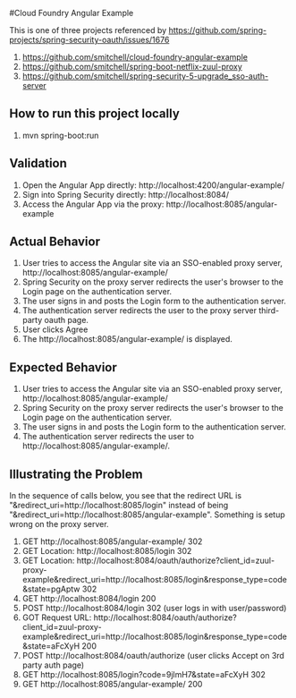 #Cloud Foundry Angular Example

This is one of three projects referenced by https://github.com/spring-projects/spring-security-oauth/issues/1676
1) https://github.com/smitchell/cloud-foundry-angular-example
2) https://github.com/smitchell/spring-boot-netflix-zuul-proxy
3) https://github.com/smitchell/spring-security-5-upgrade_sso-auth-server

## How to run this project locally

1) mvn spring-boot:run

## Validation

1) Open the Angular App directly: http://localhost:4200/angular-example/
2) Sign into Spring Security directly: http://localhost:8084/
1) Access the Angular App via the proxy: http://localhost:8085/angular-example

## Actual Behavior
1) User tries to access the Angular site via an SSO-enabled proxy server, http://localhost:8085/angular-example/
2) Spring Security on the proxy server redirects the user's browser to the Login page on the authentication server.
3) The user signs in and posts the Login form to the authentication server.
4) The authentication server redirects the user to the proxy server third-party oauth page.
5) User clicks Agree
6) The http://localhost:8085/angular-example/ is displayed.

## Expected Behavior
1) User tries to access the Angular site via an SSO-enabled proxy server, http://localhost:8085/angular-example/
2) Spring Security on the proxy server redirects the user's browser to the Login page on the authentication server.
3) The user signs in and posts the Login form to the authentication server.
4) The authentication server redirects the user to http://localhost:8085/angular-example/.

## Illustrating the Problem

In the sequence of calls below, you see that the redirect URL is "&redirect_uri=http://localhost:8085/login"
instead of being "&redirect_uri=http://localhost:8085/angular-example". Something is setup wrong on the proxy server.

1) GET http://localhost:8085/angular-example/ 302
2) GET Location: http://localhost:8085/login 302
3) GET Location: http://localhost:8084/oauth/authorize?client_id=zuul-proxy-example&redirect_uri=http://localhost:8085/login&response_type=code&state=pgAptw 302
4) GET http://localhost:8084/login 200
5) POST http://localhost:8084/login 302 (user logs in with user/password)
6) GOT Request URL: http://localhost:8084/oauth/authorize?client_id=zuul-proxy-example&redirect_uri=http://localhost:8085/login&response_type=code&state=aFcXyH 200
7) POST http://localhost:8084/oauth/authorize (user clicks Accept on 3rd party auth page)
8) GET http://localhost:8085/login?code=9jlmH7&state=aFcXyH 302
9) GET http://localhost:8085/angular-example/ 200




